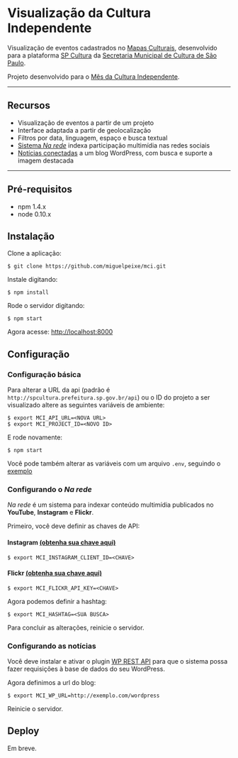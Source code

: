 # Visualização da Cultura Independente

Visualização de eventos cadastrados no [Mapas Culturais](https://github.com/hacklabr/mapasculturais), desenvolvido para a plataforma [SP Cultura](http://spcultura.prefeitura.sp.gov.br/) da [Secretaria Municipal de Cultura de São Paulo](http://www.prefeitura.sp.gov.br/cidade/secretarias/cultura/).

Projeto desenvolvido para o [Mês da Cultura Independente](http://culturaindependente.org/).

---

## Recursos

 - Visualização de eventos a partir de um projeto
 - Interface adaptada a partir de geolocalização
 - Filtros por data, linguagem, espaço e busca textual
 - [Sistema *Na rede*](#configurando-o-na-rede) indexa participação multimídia nas redes sociais
 - [Notícias conectadas](#configurando-as-not%C3%ADcias) a um blog WordPress, com busca e suporte a imagem destacada

---

## Pré-requisitos

 - npm 1.4.x
 - node 0.10.x

## Instalação

Clone a aplicação:

```
$ git clone https://github.com/miguelpeixe/mci.git
```

Instale digitando:

```
$ npm install
```

Rode o servidor digitando:

```
$ npm start
```

Agora acesse: [http://localhost:8000](http://localhost:8000)

## Configuração

### Configuração básica

Para alterar a URL da api (padrão é `http://spcultura.prefeitura.sp.gov.br/api`) ou o ID do projeto a ser visualizado altere as seguintes variáveis de ambiente:

```
$ export MCI_API_URL=<NOVA URL>
$ export MCI_PROJECT_ID=<NOVO ID>
```

E rode novamente:

```
$ npm start
```

Você pode também alterar as variáveis com um arquivo `.env`, seguindo o [exemplo](.env.example)

### Configurando o *Na rede*

*Na rede* é um sistema para indexar conteúdo multimídia publicados no **YouTube**, **Instagram** e **Flickr**.

Primeiro, você deve definir as chaves de API:

#### Instagram [(obtenha sua chave aqui)](http://instagram.com/developer/)

```
$ export MCI_INSTAGRAM_CLIENT_ID=<CHAVE>
```

#### Flickr [(obtenha sua chave aqui)](https://www.flickr.com/services/api/misc.api_keys.html)

```
$ export MCI_FLICKR_API_KEY=<CHAVE>
```

Agora podemos definir a hashtag:
```
$ export MCI_HASHTAG=<SUA BUSCA>
```

Para concluir as alterações, reinicie o servidor.

### Configurando as notícias

Você deve instalar e ativar o plugin [WP REST API](https://wordpress.org/plugins/json-rest-api/) para que o sistema possa fazer requisições à base de dados do seu WordPress.

Agora definimos a url do blog:
```
$ export MCI_WP_URL=http://exemplo.com/wordpress
```

Reinicie o servidor.

## Deploy

Em breve.
